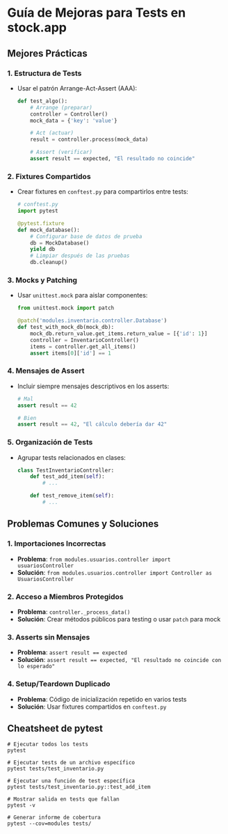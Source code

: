 # Guía de Mejoras para Tests en stock.app

## Mejores Prácticas

### 1. Estructura de Tests

- Usar el patrón Arrange-Act-Assert (AAA):
  ```python
  def test_algo():
      # Arrange (preparar)
      controller = Controller()
      mock_data = {'key': 'value'}

      # Act (actuar)
      result = controller.process(mock_data)

      # Assert (verificar)
      assert result == expected, "El resultado no coincide"
  ```

### 2. Fixtures Compartidos

- Crear fixtures en `conftest.py` para compartirlos entre tests:
  ```python
  # conftest.py
  import pytest

  @pytest.fixture
  def mock_database():
      # Configurar base de datos de prueba
      db = MockDatabase()
      yield db
      # Limpiar después de las pruebas
      db.cleanup()
  ```

### 3. Mocks y Patching

- Usar `unittest.mock` para aislar componentes:
  ```python
  from unittest.mock import patch

  @patch('modules.inventario.controller.Database')
  def test_with_mock_db(mock_db):
      mock_db.return_value.get_items.return_value = [{'id': 1}]
      controller = InventarioController()
      items = controller.get_all_items()
      assert items[0]['id'] == 1
  ```

### 4. Mensajes de Assert

- Incluir siempre mensajes descriptivos en los asserts:
  ```python
  # Mal
  assert result == 42

  # Bien
  assert result == 42, "El cálculo debería dar 42"
  ```

### 5. Organización de Tests

- Agrupar tests relacionados en clases:
  ```python
  class TestInventarioController:
      def test_add_item(self):
          # ...

      def test_remove_item(self):
          # ...
  ```

## Problemas Comunes y Soluciones

### 1. Importaciones Incorrectas

- **Problema**: `from modules.usuarios.controller import usuariosController`
- **Solución**: `from modules.usuarios.controller import Controller as UsuariosController`

### 2. Acceso a Miembros Protegidos

- **Problema**: `controller._process_data()`
- **Solución**: Crear métodos públicos para testing o usar `patch` para mock

### 3. Asserts sin Mensajes

- **Problema**: `assert result == expected`
- **Solución**: `assert result == expected, "El resultado no coincide con lo esperado"`

### 4. Setup/Teardown Duplicado

- **Problema**: Código de inicialización repetido en varios tests
- **Solución**: Usar fixtures compartidos en `conftest.py`

## Cheatsheet de pytest

```
# Ejecutar todos los tests
pytest

# Ejecutar tests de un archivo específico
pytest tests/test_inventario.py

# Ejecutar una función de test específica
pytest tests/test_inventario.py::test_add_item

# Mostrar salida en tests que fallan
pytest -v

# Generar informe de cobertura
pytest --cov=modules tests/
```
